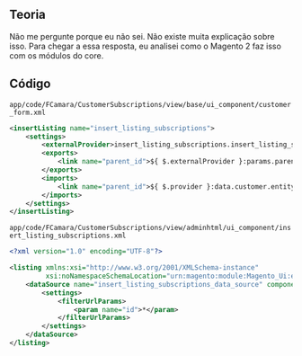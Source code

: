 ## Teoria

Não me pergunte porque eu não sei. Não existe muita explicação sobre isso. Para chegar a essa resposta, eu analisei como o Magento 2 faz isso com os módulos do core.

## Código

`app/code/FCamara/CustomerSubscriptions/view/base/ui_component/customer_form.xml`
```xml
<insertListing name="insert_listing_subscriptions">
    <settings>
        <externalProvider>insert_listing_subscriptions.insert_listing_subscriptions_data_source</externalProvider>
        <exports>
            <link name="parent_id">${ $.externalProvider }:params.parent_id</link>
        </exports>
        <imports>
            <link name="parent_id">${ $.provider }:data.customer.entity_id</link>
        </imports>
    </settings>
</insertListing>
```

`app/code/FCamara/CustomerSubscriptions/view/adminhtml/ui_component/insert_listing_subscriptions.xml`

```xml
<?xml version="1.0" encoding="UTF-8"?>

<listing xmlns:xsi="http://www.w3.org/2001/XMLSchema-instance"
         xsi:noNamespaceSchemaLocation="urn:magento:module:Magento_Ui:etc/ui_configuration.xsd">
    <dataSource name="insert_listing_subscriptions_data_source" component="Magento_Ui/js/grid/provider">
        <settings>
            <filterUrlParams>
                <param name="id">*</param>
            </filterUrlParams>
        </settings>
    </dataSource>
</listing>
```